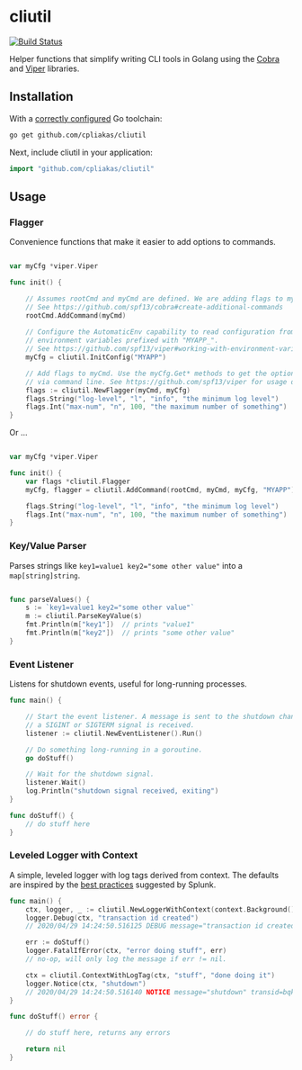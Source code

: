 # cliutil

[![Build Status](https://travis-ci.org/cpliakas/cliutil.svg?branch=master)](https://travis-ci.org/cpliakas/cliutil)

Helper functions that simplify writing CLI tools in Golang using the [Cobra](https://github.com/spf13/cobra) and [Viper](https://github.com/spf13/viper) libraries.

## Installation

With a [correctly configured](https://golang.org/doc/install#testing) Go toolchain:

```sh
go get github.com/cpliakas/cliutil
```

Next, include cliutil in your application:

```go
import "github.com/cpliakas/cliutil"
```

## Usage

### Flagger

Convenience functions that make it easier to add options to commands.

```go

var myCfg *viper.Viper

func init() {

	// Assumes rootCmd and myCmd are defined. We are adding flags to myCmd.
	// See https://github.com/spf13/cobra#create-additional-commands
	rootCmd.AddCommand(myCmd)
    
	// Configure the AutomaticEnv capability to read configuration from
	// environment variables prefixed with "MYAPP_".
	// See https://github.com/spf13/viper#working-with-environment-variables
	myCfg = cliutil.InitConfig("MYAPP")

	// Add flags to myCmd. Use the myCfg.Get* methods to get the options passed
	// via command line. See https://github.com/spf13/viper for usage docs.
	flags := cliutil.NewFlagger(myCmd, myCfg)
	flags.String("log-level", "l", "info", "the minimum log level")
	flags.Int("max-num", "n", 100, "the maximum number of something")
}
```

Or ...

```go

var myCfg *viper.Viper

func init() {
	var flags *cliutil.Flagger
	myCfg, flagger = cliutil.AddCommand(rootCmd, myCmd, myCfg, "MYAPP")

	flags.String("log-level", "l", "info", "the minimum log level")
	flags.Int("max-num", "n", 100, "the maximum number of something")
}

```

### Key/Value Parser

Parses strings like `key1=value1 key2="some other value"` into a `map[string]string`.

```go

func parseValues() {
	s := `key1=value1 key2="some other value"`
	m := cliutil.ParseKeyValue(s)
	fmt.Println(m["key1"])  // prints "value1"
	fmt.Println(m["key2"])  // prints "some other value"
}

```

### Event Listener

Listens for shutdown events, useful for long-running processes.

```go
func main() {

	// Start the event listener. A message is sent to the shutdown channel when
	// a SIGINT or SIGTERM signal is received.
	listener := cliutil.NewEventListener().Run()

	// Do something long-running in a goroutine.
	go doStuff()

	// Wait for the shutdown signal.
	listener.Wait()
	log.Println("shutdown signal received, exiting")
}

func doStuff() {
	// do stuff here
}
```

### Leveled Logger with Context

A simple, leveled logger with log tags derived from context. The defaults are inspired by the [best practices](https://dev.splunk.com/enterprise/docs/developapps/logging/loggingbestpractices/) suggested by Splunk.

```go
func main() {
	ctx, logger, _ := cliutil.NewLoggerWithContext(context.Background(), cliutil.LogDebug)
	logger.Debug(ctx, "transaction id created")
	// 2020/04/29 14:24:50.516125 DEBUG message="transaction id created" transid=bqkoscmg10l5tdt068i0

	err := doStuff()
	logger.FatalIfError(ctx, "error doing stuff", err)
	// no-op, will only log the message if err != nil.

	ctx = cliutil.ContextWithLogTag(ctx, "stuff", "done doing it")
	logger.Notice(ctx, "shutdown")
	// 2020/04/29 14:24:50.516140 NOTICE message="shutdown" transid=bqkoscmg10l5tdt068i0 stuff="done doing it"
}

func doStuff() error {

	// do stuff here, returns any errors

	return nil
}
```